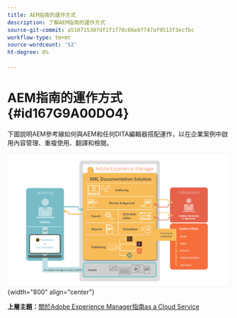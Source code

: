 ```yaml
---
title: AEM指南的運作方式
description: 了解AEM指南的運作方式
source-git-commit: a510715307df1f1f70c66e8f747af9513f3ecfbc
workflow-type: tm+mt
source-wordcount: '52'
ht-degree: 0%

---
```



# AEM指南的運作方式 {#id167G9A00DO4}

下圖說明AEM參考線如何與AEM和任何DITA編輯器搭配運作，以在企業案例中啟用內容管理、重複使用、翻譯和檢閱。

![](images/xml-add-on-how-it-works.png){width="800" align="center"}


**上層主題：**[&#x200B;關於Adobe Experience Manager指南as a Cloud Service](intro.md)

